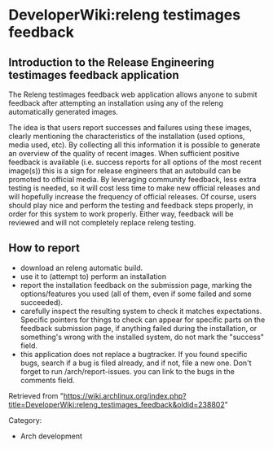 DeveloperWiki:releng testimages feedback
========================================

Introduction to the Release Engineering testimages feedback application
-----------------------------------------------------------------------

The Releng testimages feedback web application allows anyone to submit
feedback after attempting an installation using any of the releng
automatically generated images.

The idea is that users report successes and failures using these images,
clearly mentioning the characteristics of the installation (used
options, media used, etc). By collecting all this information it is
possible to generate an overview of the quality of recent images. When
sufficient positive feedback is available (i.e. success reports for all
options of the most recent image(s)) this is a sign for release
engineers that an autobuild can be promoted to official media. By
leveraging community feedback, less extra testing is needed, so it will
cost less time to make new official releases and will hopefully increase
the frequency of official releases. Of course, users should play nice
and perform the testing and feedback steps properly, in order for this
system to work properly. Either way, feedback will be reviewed and will
not completely replace releng testing.

How to report
-------------

-   download an releng automatic build.
-   use it to (attempt to) perform an installation
-   report the installation feedback on the submission page, marking the
    options/features you used (all of them, even if some failed and some
    succeeded).
-   carefully inspect the resulting system to check it matches
    expectations. Specific pointers for things to check can appear for
    specific parts on the feedback submission page, if anything failed
    during the installation, or something's wrong with the installed
    system, do not mark the "success" field.
-   this application does not replace a bugtracker. If you found
    specific bugs, search if a bug is filed already, and if not, file a
    new one. Don't forget to run /arch/report-issues. you can link to
    the bugs in the comments field.

Retrieved from
"https://wiki.archlinux.org/index.php?title=DeveloperWiki:releng_testimages_feedback&oldid=238802"

Category:

-   Arch development
